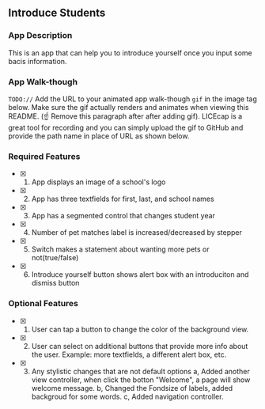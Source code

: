 ## Introduce Students

### App Description

This is an app that can help you to introduce yourself once you input some bacis information. 

### App Walk-though

`TODO://` Add the URL to your animated app walk-though `gif` in the image tag below. Make sure the gif actually renders and animates when viewing this README. (☝️ Remove this paragraph after after adding gif). LICEcap is a great tool for recording and you can simply upload the gif to GitHub and provide the path name in place of URL as shown below.

<!-- <img src="YOUR_GIF_URL_HERE" width=200><br> OR <img src="YOUR_GIF_PATH" width=200><br> -->


### Required Features

- [X] 1. App displays an image of a school's logo
- [X] 2. App has three textfields for first, last, and school names
- [X] 3. App has a segmented control that changes student year
- [X] 4. Number of pet matches label is increased/decreased by stepper
- [X] 5. Switch makes a statement about wanting more pets or not(true/false) 
- [X] 6. Introduce yourself button shows alert box with an introduciton and dismiss button

### Optional Features

- [X] 1. User can tap a button to change the color of the background view.
- [X] 2. User can select on additional buttons that provide more info about the user. Example: more textfields, a different alert box, etc.
- [X] 3. Any stylistic changes that are not default options 
         a, Added another view controller, when click the botton "Welcome", a page will show welcome message.
         b, Changed the Fondsize of labels, added backgroud for some words.
         c, Added navigation controller.
